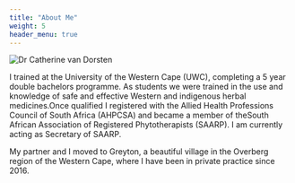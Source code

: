 ```yaml
---
title: "About Me"
weight: 5
header_menu: true
---
```


![Dr Catherine van Dorsten](./images/static-catherine-profile-pic.jpg)

I trained at the University of the Western Cape (UWC), completing a 5 year double bachelors programme. As students we were trained in the use and knowledge of safe and effective Western and indigenous herbal medicines.Once qualified I registered with the Allied Health Professions Council of South Africa (AHPCSA) and became a member of theSouth African Association of Registered Phytotherapists (SAARP). I am currently acting as Secretary of SAARP.

My partner and I moved to Greyton, a beautiful village in the Overberg region of the Western Cape, where I have been in private practice since 2016.


